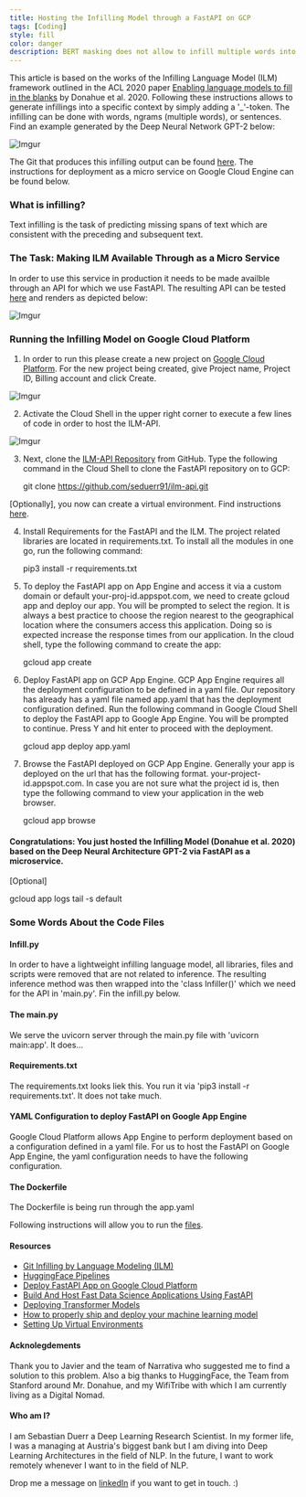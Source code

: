 ```yaml
---
title: Hosting the Infilling Model through a FastAPI on GCP
tags: [Coding]
style: fill
color: danger
description: BERT masking does not allow to infill multiple words into a sentence context. Researchers from Stanford addressed this. I made it available through an API.
---
```


This article is based on the works of the Infilling Language Model (ILM) framework outlined in the ACL 2020 paper [Enabling language models to fill in the blanks](https://arxiv.org/abs/2005.05339) by Donahue et al. 2020. Following these instructions allows to generate infillings into a specific context by simply adding a '_'-token. The infilling can be done with words, ngrams (multiple words), or sentences. Find an example generated by the Deep Neural Network GPT-2 below:

![Imgur](https://i.imgur.com/Qh0FFjN.png)

The Git that produces this infilling output can be found [here](https://github.com/seduerr91/ilm-api). 
The instructions for deployment as a micro service on Google Cloud Engine can be found below.

### What is infilling?

Text infilling is the task of predicting missing spans of text which are consistent with the preceding and subsequent text.

### The Task: Making ILM Available Through as a Micro Service

In order to use this service in production it needs to be made availble through an API for which we use FastAPI. The resulting API can be tested [here](https://ilmapi.uc.r.appspot.com/docs) and renders as depicted below:

![Imgur](https://i.imgur.com/kbHNMpM.png)

### Running the Infilling Model on Google Cloud Platform

1. In order to run this please create a new project on [Google Cloud Platform](https://cloud.google.com/). For the new project being created, give Project name, Project ID, Billing account and click Create.

![Imgur](https://i.imgur.com/tTvOugf.png)

2. Activate the Cloud Shell in the upper right corner to execute a few lines of code in order to host the ILM-API.

![Imgur](https://i.imgur.com/IHxxlJu.png)

3. Next, clone the [ILM-API Repository](https://github.com/seduerr91/ilm-api) from GitHub. Type the following command in the Cloud Shell to clone the FastAPI repository on to GCP: 

    git clone https://github.com/seduerr91/ilm-api.git

[Optionally], you now can create a virtual environment. Find instructions [here](https://docs.python.org/3/tutorial/venv.html).

4. Install Requirements for the FastAPI and the ILM. The project related libraries are located in requirements.txt. To install all the modules in one go, run the following command:

    pip3 install -r requirements.txt

5. To deploy the FastAPI app on App Engine and access it via a custom domain or default your-proj-id.appspot.com, we need to create gcloud app and deploy our app. You will be prompted to select the region. It is always a best practice to choose the region nearest to the geographical location where the consumers access this application. Doing so is expected increase the response times from our application. In the cloud shell, type the following command to create the app:

    gcloud app create

6. Deploy FastAPI app on GCP App Engine. GCP App Engine requires all the deployment configuration to be defined in a yaml file. Our repository has already has a yaml file named app.yaml that has the deployment configuration defined. Run the following command in Google Cloud Shell to deploy the FastAPI app to Google App Engine. You will be prompted to continue. Press Y and hit enter to proceed with the deployment.

    gcloud app deploy app.yaml

7. Browse the FastAPI deployed on GCP App Engine. Generally your app is deployed on the url that has the following format. your-project-id.appspot.com. In case you are not sure what the project id is, then type the following command to view your application in the web browser.

    gcloud app browse

#### Congratulations: You just hosted the Infilling Model (Donahue et al. 2020) based on the Deep Neural Architecture GPT-2 via FastAPI as a microservice.

[Optional] <!-- Reload Server with new features -->


<!-- Get the link to the API -->


<!-- Get logs -->
gcloud app logs tail -s default

### Some Words About the Code Files

#### Infill.py

In order to have a lightweight infilling language model, all libraries, files and scripts were removed that are not related to inference. The resulting inference method was then wrapped into the 'class Infiller()' which we need for the API in 'main.py'. Fin the infill.py below.

<script src="https://gist.github.com/seduerr91/9183c728c18461c98c2f8ab5b9517009.js"></script>

#### The main.py

We serve the uvicorn server through the main.py file with 'uvicorn main:app'. It does...

<script src="https://gist.github.com/seduerr91/e389a2c212452f459c37346530a388b0.js"></script>

#### Requirements.txt

The requirements.txt looks liek this. You run it via 'pip3 install -r requirements.txt'. It does not take much.

<script src="https://gist.github.com/seduerr91/60ae1fdc383ece9daa5007f3a180240e.js"></script>

#### YAML Configuration to deploy FastAPI on Google App Engine
Google Cloud Platform allows App Engine to perform deployment based on a configuration defined in a yaml file. For us to host the FastAPI on Google App Engine, the yaml configuration needs to have the following configuration.

<script src="https://gist.github.com/seduerr91/2fcd135a83023cbcfefb66b373b9ec58.js"></script>

#### The Dockerfile

The Dockerfile is being run through the app.yaml

<script src="https://gist.github.com/seduerr91/5cdbd83bd095a421120e06d209d7fe24.js"></script>

Following instructions will allow you to run the [files](https://www.tutlinks.com/deploy-fastapi-app-on-google-cloud-platform/).

#### Resources

- [Git Infilling by Language Modeling (ILM)](https://github.com/chrisdonahue/ilm)
- [HuggingFace Pipelines](https://huggingface.co/transformers/main_classes/pipelines.html)
- [Deploy FastAPI App on Google Cloud Platform](https://www.tutlinks.com/deploy-fastapi-app-on-google-cloud-platform/)
- [Build And Host Fast Data Science Applications Using FastAPI](https://towardsdatascience.com/build-and-host-fast-data-science-applications-using-fastapi-823be8a1d6a0)
- [Deploying Transformer Models](https://chatbotslife.com/deploying-transformer-models-1350876016f)
- [How to properly ship and deploy your machine learning model](https://towardsdatascience.com/how-to-properly-ship-and-deploy-your-machine-learning-model-8a8664b763c4)
- [Setting Up Virtual Environments](https://docs.python.org/3/tutorial/venv.html)

#### Acknolegdements

Thank you to Javier and the team of Narrativa who suggested me to find a solution to this problem. Also a big thanks to HuggingFace, the Team from Stanford around Mr. Donahue, and my WifiTribe with which I am currently living as a Digital Nomad.

#### Who am I?

I am Sebastian Duerr a Deep Learning Research Scientist. In my former life, I was a managing at Austria's biggest bank but I am diving into Deep Learning Architectures in the field of NLP. In the future, I want to work remotely whenever I want to in the field of NLP. 

Drop me a message on [linkedIn](https://www.linkedin.com/in/sebastianduerr/) if you want to get in touch. :)